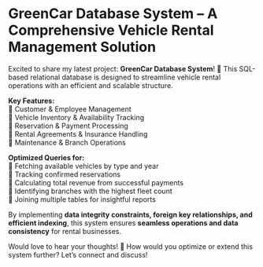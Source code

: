 
 # **GreenCar Database System – A Comprehensive Vehicle Rental Management Solution**   

Excited to share my latest project: **GreenCar Database System**! 🎉 This SQL-based relational database is designed to streamline vehicle rental operations with an efficient and scalable structure.  

 **Key Features:**  
🔹 Customer & Employee Management  
🔹 Vehicle Inventory & Availability Tracking  
🔹 Reservation & Payment Processing  
🔹 Rental Agreements & Insurance Handling  
🔹 Maintenance & Branch Operations  

 **Optimized Queries for:**  
📌 Fetching available vehicles by type and year  
📌 Tracking confirmed reservations  
📌 Calculating total revenue from successful payments  
📌 Identifying branches with the highest fleet count  
📌 Joining multiple tables for insightful reports  

By implementing **data integrity constraints, foreign key relationships, and efficient indexing**, this system ensures **seamless operations and data consistency** for rental businesses.  

Would love to hear your thoughts! 💬 How would you optimize or extend this system further? Let’s connect and discuss!  
